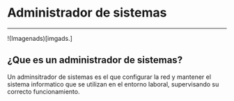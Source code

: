 # Administrador de sistemas
---
!(Imagenads)[imgads.]
## ¿Que es un administrador de sistemas?
Un adminsitrador de sistemas es el que configurar la red y mantener el sistema informatico que se utilizan en el entorno laboral, supervisando su correcto funcionamiento.



